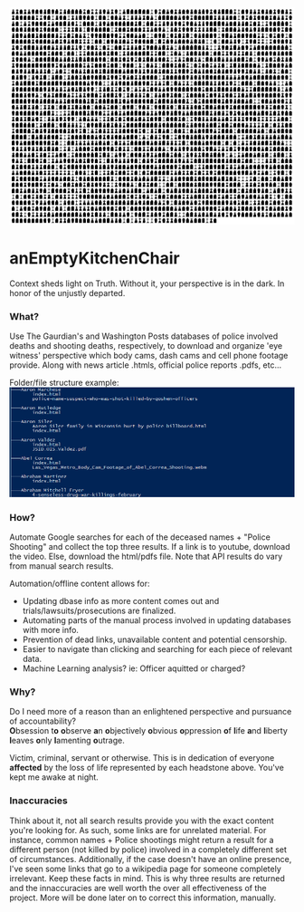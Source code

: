 <img src='https://github.com/BiTinerary/anEmptyKitchenChair/blob/master/Graveyard/Cemetery.png'>

# anEmptyKitchenChair
Context sheds light on Truth. Without it, your perspective is in the dark. In honor of the unjustly departed.

### What?
Use The Gaurdian's and Washington Posts databases of police involved deaths and shooting deaths, respectively, to download and organize 'eye witness' perspective which body cams, dash cams and cell phone footage provide. Along with news article .htmls, official police reports .pdfs, etc...  
  
Folder/file structure example:
<img src='https://github.com/BiTinerary/anEmptyKitchenChair/blob/master/Graveyard/treeExample.png?raw=true'>

### How?
Automate Google searches for each of the deceased names + "Police Shooting" and collect the top three results. If a link is to youtube, download the video. Else, download the html/pdfs file. Note that API results do vary from manual search results.

Automation/offline content allows for:
* Updating dbase info as more content comes out and trials/lawsuits/prosecutions are finalized.
* Automating parts of the manual process involved in updating databases with more info.
* Prevention of dead links, unavailable content and potential censorship.
* Easier to navigate than clicking and searching for each piece of relevant data.
* Machine Learning analysis? ie: Officer aquitted or charged?

### Why?

Do I need more of a reason than an enlightened perspective and pursuance of accountability?  
**O**bsession t**o** **o**bserve **a**n **o**bjectively **o**bvious **o**ppression **o**f **l**ife **a**nd **l**iberty **l**eaves **o**nly **l**amenting **o**utrage.

Victim, criminal, servant or otherwise. This is in dedication of everyone **affected** by the loss of life represented by each headstone above. You've kept me awake at night.

### Inaccuracies
Think about it, not all search results provide you with the exact content you're looking for. As such, some links are for unrelated material. For instance, common names + Police shootings might return a result for a different person (not killed by police) involved in a completely different set of circumstances. Additionally, if the case doesn't have an online presence, I've seen some links that go to a wikipedia page for someone completely irrelevant. Keep these facts in mind. This is why three results are returned and the innaccuracies are well worth the over all effectiveness of the project. More will be done later on to correct this information, manually.
